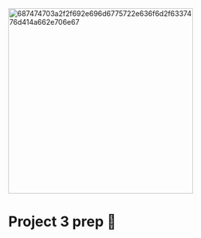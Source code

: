 <img width="370" alt="687474703a2f2f692e696d6775722e636f6d2f6337476d414a662e706e67" src="https://user-images.githubusercontent.com/107195049/183995406-596b06cf-2582-4cbc-8d98-13827356c892.png">

# Project 3 prep 🤪 
